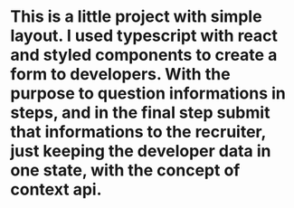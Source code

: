 # This is a little project with simple layout. I used typescript with react and styled components to create a form to developers. With the purpose to question informations in steps, and in the final step submit that informations to the recruiter, just keeping the developer data in one state, with the concept of context api.
